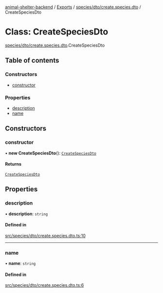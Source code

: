 [animal-shelter-backend](../README.md) / [Exports](../modules.md) / [species/dto/create.species.dto](../modules/species_dto_create_species_dto.md) / CreateSpeciesDto

# Class: CreateSpeciesDto

[species/dto/create.species.dto](../modules/species_dto_create_species_dto.md).CreateSpeciesDto

## Table of contents

### Constructors

- [constructor](species_dto_create_species_dto.CreateSpeciesDto.md#constructor)

### Properties

- [description](species_dto_create_species_dto.CreateSpeciesDto.md#description)
- [name](species_dto_create_species_dto.CreateSpeciesDto.md#name)

## Constructors

### constructor

• **new CreateSpeciesDto**(): [`CreateSpeciesDto`](species_dto_create_species_dto.CreateSpeciesDto.md)

#### Returns

[`CreateSpeciesDto`](species_dto_create_species_dto.CreateSpeciesDto.md)

## Properties

### description

• **description**: `string`

#### Defined in

[src/species/dto/create.species.dto.ts:10](https://github.com/B4LiN7/animal-shelter-backend/blob/5a6ce9f/src/species/dto/create.species.dto.ts#L10)

___

### name

• **name**: `string`

#### Defined in

[src/species/dto/create.species.dto.ts:6](https://github.com/B4LiN7/animal-shelter-backend/blob/5a6ce9f/src/species/dto/create.species.dto.ts#L6)
